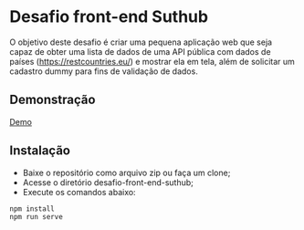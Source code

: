 # Desafio front-end Suthub
O objetivo deste desafio é criar uma pequena aplicação web que seja capaz de obter uma lista de dados de uma API pública com dados de países (https://restcountries.eu/) e mostrar ela em tela, além de solicitar um cadastro dummy para fins de validação de dados.

## Demonstração
[Demo](https://desafio-front-end-suthub.vercel.app/#/)

## Instalação
- Baixe o repositório como arquivo zip ou faça um clone;
- Acesse o diretório desafio-front-end-suthub;
- Execute os comandos abaixo:
```
npm install
npm run serve
```

